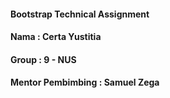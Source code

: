 #### Bootstrap Technical Assignment

#### Nama   : Certa Yustitia
#### Group  : 9 - NUS
#### Mentor Pembimbing : Samuel Zega